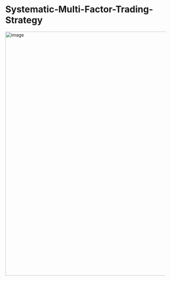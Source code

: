 # Systematic-Multi-Factor-Trading-Strategy

<img width="767" alt="image" src="https://github.com/user-attachments/assets/ceedb601-de34-4f19-9ef2-d38759ccbd11" />
